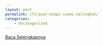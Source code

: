 ```yaml
---
layout: post
permalink: /firasat-mimpi-suami-selingkuh/
categories:
    - Uncategorized
---
```


[Baca Selengkapnya](/07)